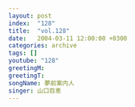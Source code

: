 ```yaml
---
layout: post
index:  "128"
title:  "vol.128"
date:   2004-03-11 12:00:00 +0300
categories: archive
tags: []
youtube: "128"
greetingM: 
greetingT: 
songName: 夢前案内人
singer: 山口百恵
---
```

